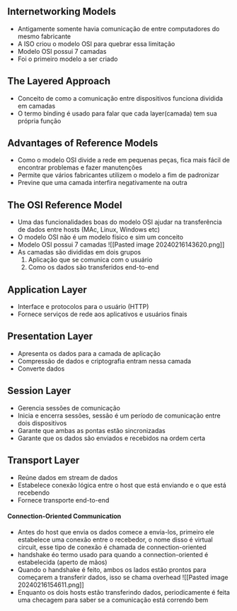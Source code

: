 ## Internetworking Models
- Antigamente somente havia comunicação de entre computadores do mesmo fabricante
- A ISO criou o modelo OSI para quebrar essa limitação
- Modelo OSI possui 7 camadas
- Foi o primeiro modelo a ser criado
## The Layered Approach
- Conceito de como a comunicação entre dispositivos funciona dividida em camadas
- O termo binding é usado para falar que cada layer(camada) tem sua própria função
## Advantages of Reference Models
- Como o modelo OSI divide a rede em pequenas peças, fica mais fácil de encontrar problemas e fazer manutenções
- Permite que vários fabricantes utilizem o modelo a fim de padronizar
- Previne que uma camada interfira negativamente na outra
## The OSI Reference Model
- Uma das funcionalidades boas do modelo OSI ajudar na transferência de dados entre hosts (MAc, Linux, Windows etc)
- O modelo OSI não é um modelo físico e sim um conceito
- Modelo OSI possui 7 camadas
	![[Pasted image 20240216143620.png]]
- As camadas são divididas em dois grupos
	1. Aplicação que se comunica com o usuário
	2. Como os dados são transferidos end-to-end
## Application Layer
- Interface e protocolos para o usuário (HTTP)
- Fornece serviços de rede aos aplicativos e usuários finais
## Presentation Layer
- Apresenta os dados para a camada de aplicação
- Compressão de dados e criptografia entram nessa camada
- Converte dados
## Session Layer
- Gerencia sessões de comunicação
- Inicia e encerra sessões, sessão é um período de comunicação entre dois dispositivos
- Garante que ambas as pontas estão sincronizadas
- Garante que os dados são enviados e recebidos na ordem certa
## Transport Layer
- Reúne dados em stream de dados
- Estabelece conexão lógica entre o host que está enviando e o que está recebendo
- Fornece transporte end-to-end
#### Connection-Oriented Communication
- Antes do host que envia os dados comece a envia-los, primeiro ele estabelece uma conexão entre o recebedor, o nome disso é virtual circuit, esse tipo de conexão é chamada de connection-oriented
- handshake éo termo usado para quando a connection-oriented é estabelecida (aperto de mãos)
- Quando o handshake é feito, ambos os lados estão prontos para começarem a transferir dados, isso se chama overhead
![[Pasted image 20240216154611.png]]
- Enquanto os dois hosts estão transferindo dados, periodicamente é feita uma checagem para saber se a comunicação está correndo bem